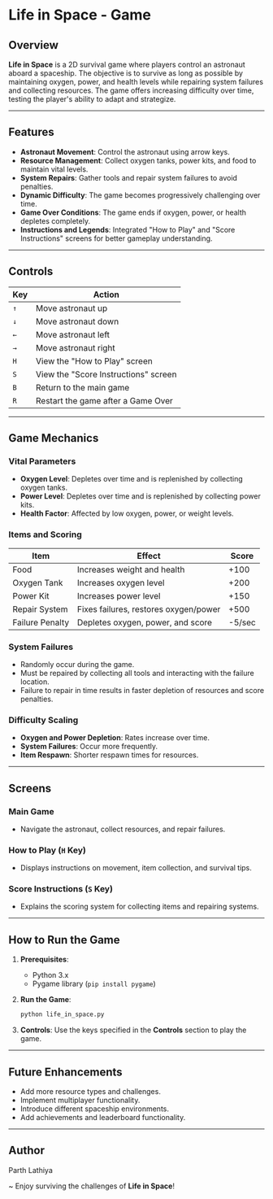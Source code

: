 # Life in Space - Game

## Overview

**Life in Space** is a 2D survival game where players control an astronaut aboard a spaceship. The objective is to survive as long as possible by maintaining oxygen, power, and health levels while repairing system failures and collecting resources. The game offers increasing difficulty over time, testing the player's ability to adapt and strategize.

---

## Features

- **Astronaut Movement**: Control the astronaut using arrow keys.
- **Resource Management**: Collect oxygen tanks, power kits, and food to maintain vital levels.
- **System Repairs**: Gather tools and repair system failures to avoid penalties.
- **Dynamic Difficulty**: The game becomes progressively challenging over time.
- **Game Over Conditions**: The game ends if oxygen, power, or health depletes completely.
- **Instructions and Legends**: Integrated "How to Play" and "Score Instructions" screens for better gameplay understanding.

---

## Controls

| Key  | Action                                |
|------|---------------------------------------|
| `↑`  | Move astronaut up                     |
| `↓`  | Move astronaut down                   |
| `←`  | Move astronaut left                   |
| `→`  | Move astronaut right                  |
| `H`  | View the "How to Play" screen         |
| `S`  | View the "Score Instructions" screen  |
| `B`  | Return to the main game               |
| `R`  | Restart the game after a Game Over    |

---

## Game Mechanics

### Vital Parameters
- **Oxygen Level**: Depletes over time and is replenished by collecting oxygen tanks.
- **Power Level**: Depletes over time and is replenished by collecting power kits.
- **Health Factor**: Affected by low oxygen, power, or weight levels.

### Items and Scoring

| Item            | Effect                                  | Score  |
|------------------|----------------------------------------|--------|
| Food            | Increases weight and health            | +100   |
| Oxygen Tank     | Increases oxygen level                 | +200   |
| Power Kit       | Increases power level                  | +150   |
| Repair System   | Fixes failures, restores oxygen/power  | +500   |
| Failure Penalty | Depletes oxygen, power, and score      | -5/sec |

### System Failures
- Randomly occur during the game.
- Must be repaired by collecting all tools and interacting with the failure location.
- Failure to repair in time results in faster depletion of resources and score penalties.

### Difficulty Scaling
- **Oxygen and Power Depletion**: Rates increase over time.
- **System Failures**: Occur more frequently.
- **Item Respawn**: Shorter respawn times for resources.

---

## Screens

### Main Game
- Navigate the astronaut, collect resources, and repair failures.

### How to Play (`H` Key)
- Displays instructions on movement, item collection, and survival tips.

### Score Instructions (`S` Key)
- Explains the scoring system for collecting items and repairing systems.

---

## How to Run the Game

1. **Prerequisites**:
   - Python 3.x
   - Pygame library (`pip install pygame`)

2. **Run the Game**:
   ```bash
   python life_in_space.py
   ```

3. **Controls**:
   Use the keys specified in the **Controls** section to play the game.

---

## Future Enhancements

- Add more resource types and challenges.
- Implement multiplayer functionality.
- Introduce different spaceship environments.
- Add achievements and leaderboard functionality.

---
## Author
Parth Lathiya

~ Enjoy surviving the challenges of **Life in Space**!
